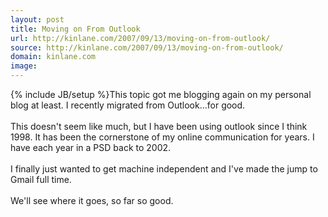 ```yaml
---
layout: post
title: Moving on From Outlook
url: http://kinlane.com/2007/09/13/moving-on-from-outlook/
source: http://kinlane.com/2007/09/13/moving-on-from-outlook/
domain: kinlane.com
image: 
---
```

{% include JB/setup %}This topic got me blogging again on my personal blog at least.  I recently migrated from Outlook...for good.<br /><br />This doesn't seem like much, but I have been using outlook since I think 1998.  It has been the cornerstone of my online communication for years.  I have each year in a PSD back to 2002. <br /><br />I finally just wanted to get machine independent and I've made the jump to Gmail full time.  <br /><br />We'll see where it goes, so far so good.